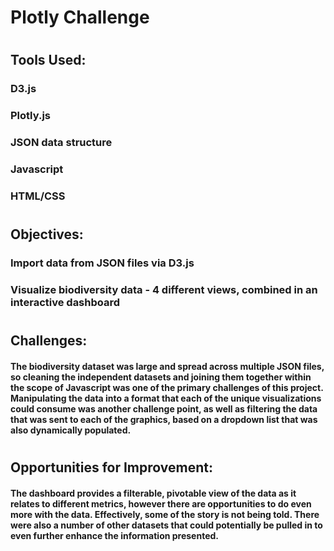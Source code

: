 # Plotly Challenge
# 
## Tools Used:
### D3.js
### Plotly.js
### JSON data structure
### Javascript
### HTML/CSS
# 
## Objectives: 
### Import data from JSON files via D3.js
### Visualize biodiversity data - 4 different views, combined in an interactive dashboard
# 
## Challenges:
#### The biodiversity dataset was large and spread across multiple JSON files, so cleaning the independent datasets and joining them together within the scope of Javascript was one of the primary challenges of this project. Manipulating the data into a format that each of the unique visualizations could consume was another challenge point, as well as filtering the data that was sent to each of the graphics, based on a dropdown list that was also dynamically populated.
# 
## Opportunities for Improvement:
#### The dashboard provides a filterable, pivotable view of the data as it relates to different metrics, however there are opportunities to do even more with the data. Effectively, some of the story is not being told. There were also a number of other datasets that could potentially be pulled in to even further enhance the information presented.